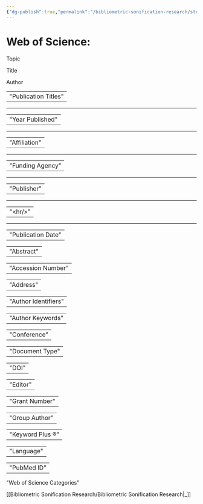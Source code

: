 ```yaml
---
{"dg-publish":true,"permalink":"/bibliometric-sonification-research/steps/mappings/"}
---
```


# Web of Science:

Topic

Title

Author

|   |
|---|
|"Publication Titles"|

  

---

|   |
|---|
|"Year Published"|

  

---

|   |
|---|
|"Affiliation"|

  

---

|   |
|---|
|"Funding Agency"|

  

---

|   |
|---|
|"Publisher"|

  

---

|   |
|---|
|"&lt;hr/&gt;"|

  

---

|   |
|---|
|"Publication Date"|

  

|   |
|---|
|"Abstract"|

  

|   |
|---|
|"Accession Number"|

  

|   |
|---|
|"Address"|

  

|   |
|---|
|"Author Identifiers"|

  

|   |
|---|
|"Author Keywords"|

  

|   |
|---|
|"Conference"|

  

|   |
|---|
|"Document Type"|

  

|   |
|---|
|"DOI"|

  

|   |
|---|
|"Editor"|

  

|   |
|---|
|"Grant Number"|

  

|   |
|---|
|"Group Author"|

  

|   |
|---|
|"Keyword Plus ®"|

  

|   |
|---|
|"Language"|

  

|   |
|---|
|"PubMed ID"|

  

"Web of Science Categories"

[[Bibliometric Sonification Research/Bibliometric Sonification Research\|_]]